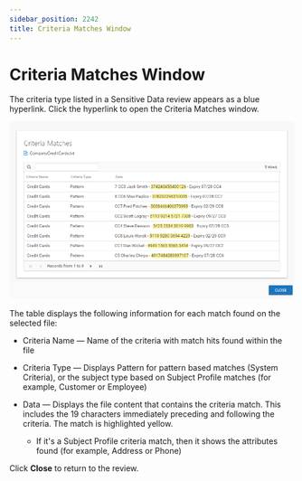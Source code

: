 ```yaml
---
sidebar_position: 2242
title: Criteria Matches Window
---
```


# Criteria Matches Window

The criteria type listed in a Sensitive Data review appears as a blue hyperlink. Click the hyperlink to open the Criteria Matches window.

![Criteria Matches window](../../../../../../../static/images/AccessInformationCenter_12.0/Content/Resources/Images/Access/InformationCenter/ResourceReviews/Window/CriteriaMatches.png "Criteria Matches window")

The table displays the following information for each match found on the selected file:

* Criteria Name — Name of the criteria with match hits found within the file
* Criteria Type — Displays Pattern for pattern based matches (System Criteria), or the subject type based on Subject Profile matches (for example, Customer or Employee)
* Data — Displays the file content that contains the criteria match. This includes the 19 characters immediately preceding and following the criteria. The match is highlighted yellow.

  * If it's a Subject Profile criteria match, then it shows the attributes found (for example, Address or Phone)

Click **Close** to return to the review.